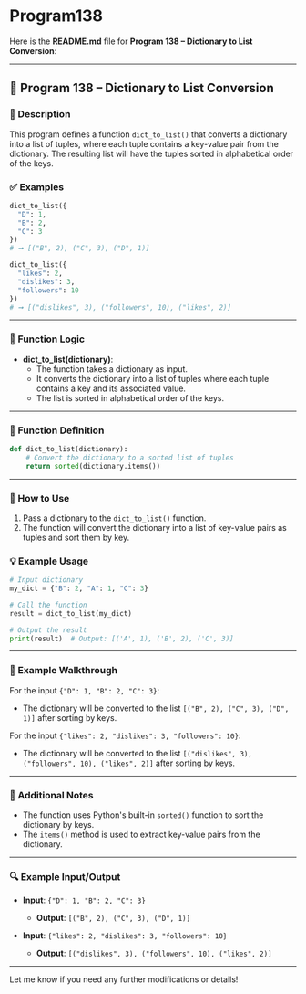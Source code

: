 # Program138
Here is the **README.md** file for **Program 138 – Dictionary to List Conversion**:

---

## 📘 Program 138 – Dictionary to List Conversion

### 📝 Description  

This program defines a function `dict_to_list()` that converts a dictionary into a list of tuples, where each tuple contains a key-value pair from the dictionary. The resulting list will have the tuples sorted in alphabetical order of the keys.

### ✅ Examples

```python
dict_to_list({
  "D": 1,
  "B": 2,
  "C": 3
})
# ➞ [("B", 2), ("C", 3), ("D", 1)]

dict_to_list({
  "likes": 2,
  "dislikes": 3,
  "followers": 10
})
# ➞ [("dislikes", 3), ("followers", 10), ("likes", 2)]
```

---

### 🧠 Function Logic

- **dict_to_list(dictionary)**:
  - The function takes a dictionary as input.
  - It converts the dictionary into a list of tuples where each tuple contains a key and its associated value.
  - The list is sorted in alphabetical order of the keys.

---

### 🧠 Function Definition

```python
def dict_to_list(dictionary):
    # Convert the dictionary to a sorted list of tuples
    return sorted(dictionary.items())
```

---

### 🔁 How to Use

1. Pass a dictionary to the `dict_to_list()` function.
2. The function will convert the dictionary into a list of key-value pairs as tuples and sort them by key.

### 💡 Example Usage

```python
# Input dictionary
my_dict = {"B": 2, "A": 1, "C": 3}

# Call the function
result = dict_to_list(my_dict)

# Output the result
print(result)  # Output: [('A', 1), ('B', 2), ('C', 3)]
```

---

### 🧠 Example Walkthrough

For the input `{"D": 1, "B": 2, "C": 3}`:

- The dictionary will be converted to the list `[("B", 2), ("C", 3), ("D", 1)]` after sorting by keys.

For the input `{"likes": 2, "dislikes": 3, "followers": 10}`:

- The dictionary will be converted to the list `[("dislikes", 3), ("followers", 10), ("likes", 2)]` after sorting by keys.

---

### 🧠 Additional Notes

- The function uses Python's built-in `sorted()` function to sort the dictionary by keys.
- The `items()` method is used to extract key-value pairs from the dictionary.

---

### 🔍 Example Input/Output

- **Input**: `{"D": 1, "B": 2, "C": 3}`
  - **Output**: `[("B", 2), ("C", 3), ("D", 1)]`

- **Input**: `{"likes": 2, "dislikes": 3, "followers": 10}`
  - **Output**: `[("dislikes", 3), ("followers", 10), ("likes", 2)]`

---

Let me know if you need any further modifications or details!
